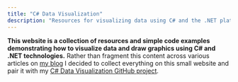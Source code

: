 ```yaml
---
title: "C# Data Visualization"
description: "Resources for visualizing data using C# and the .NET platform"
---
```


**This website is a collection of resources and simple code examples demonstrating how to visualize data and draw graphics using C# and .NET technologies.** Rather than fragment this content across various articles on [my blog](https://swharden.com/blog/) I decided to collect everything on this small website and pair it with my [C# Data Visualization GitHub project](https://github.com/swharden/Csharp-Data-Visualization).